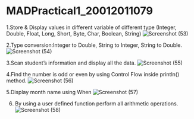# MADPractical1_20012011079
1.Store & Display values in different variable of different type (Integer, Double, Float, Long, Short, Byte, Char, Boolean, String)
![Screenshot (53)](https://user-images.githubusercontent.com/110376349/183417006-1b1e7d48-944d-42a5-8d57-36e6ad75eb08.png)

2.Type conversion:Integer to Double, String to Integer, String to Double.
![Screenshot (54)](https://user-images.githubusercontent.com/110376349/183417083-b541a455-736b-4591-b2f9-3242dfcda782.png)

3.Scan student’s information and display all the data.
![Screenshot (55)](https://user-images.githubusercontent.com/110376349/183417337-1e0cf4fd-00a4-44b0-bd6f-220f1ab9d129.png)

4.Find the number is odd or even by using Control Flow inside println() method.
![Screenshot (56)](https://user-images.githubusercontent.com/110376349/183417423-8030c05c-c741-43fd-a80c-e854a92ca341.png)

5.Display month name using When
![Screenshot (57)](https://user-images.githubusercontent.com/110376349/183417483-13369b98-edfe-4e8a-a8fa-e58b5894ceef.png)

6. By using a user defined function perform all arithmetic operations.
![Screenshot (58)](https://user-images.githubusercontent.com/110376349/183417522-9c66034d-442d-4223-98de-a8e49bbd444d.png)
